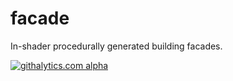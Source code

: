 facade
======

In-shader procedurally generated building facades.

[![githalytics.com alpha](https://cruel-carlota.pagodabox.com/cef0a1426593746d61c5d01c89364d10 "githalytics.com")](http://githalytics.com/drxzcl/facade)
